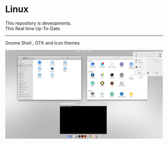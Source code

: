 Linux
=====

This repository is deveopments.   
This Real time Up-To-Date.

--------------------

Gnome Shell , GTK and Icon themes    


![screenshot](Screenshot.png)
